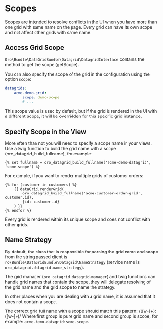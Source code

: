 <a id="customizing-data-grid-in-orocommerce-backend-scopes"></a>

# Scopes

Scopes are intended to resolve conflicts in the UI when you have more than one grid with same name on the page.
Every grid can have its own scope and not affect other grids with same name.

## Access Grid Scope

`Oro\Bundle\DataGridBundle\Datagrid\DatagridInterface` contains the method to get the scope (getScope).

You can also specify the scope of the grid in the configuration using the option `scope`:

```yaml
datagrids:
    acme-demo-grid:
        scope: demo-scope
        # ...
```

This scope value is used by default, but if the grid is rendered in the UI with a different scope, it will be overridden for this specific grid instance.

## Specify Scope in the View

More often than not you will need to specify a scope name in your views.
Use a twig function to build the grid name with a scope (oro_datagrid_build_fullname), for example:

```twig
{% set fullname = oro_datagrid_build_fullname('acme-demo-datagrid', 'some-scope') %}
```

For example, if you want to render multiple grids of customer orders:

```twig
{% for (customer in customers) %}
    {{ dataGrid.renderGrid(
        oro_datagrid_build_fullname('acme-customer-order-grid', customer.id),
        {id: customer.id}
    ) }}
{% endfor %}
```

Every grid is rendered within its unique scope and does not conflict with other grids.

## Name Strategy

By default, the class that is responsible for parsing the grid name and scope from the string passed client is
`ro\Bundle\DataGridBundle\Datagrid\NameStrategy` (service name is `oro_datagrid.datagrid.name_strategy`).

The grid manager (`oro_datagrid.datagrid.manager`) and twig functions can handle grid names that contain the scope, they will delegate resolving of the grid name and the grid scope to name the strategy.

In other places when you are dealing with a grid name, it is assumed that it does not contain a scope.

The correct grid full name with a scope should match this pattern: /([w-]+):([w-]+)/
Where first group is pure grid name and second group is scope, for example: `acme-demo-datagrid:some-scope`.
